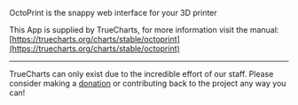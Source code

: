 OctoPrint is the snappy web interface for your 3D printer

This App is supplied by TrueCharts, for more information visit the manual: [https://truecharts.org/charts/stable/octoprint](https://truecharts.org/charts/stable/octoprint)

---

TrueCharts can only exist due to the incredible effort of our staff.
Please consider making a [donation](https://truecharts.org/sponsor) or contributing back to the project any way you can!
